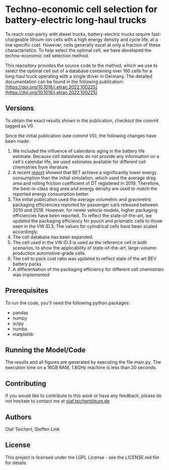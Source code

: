 # Techno-economic cell selection for battery-electric long-haul trucks

To reach cost-parity with diesel trucks, battery-electric trucks require fast-chargeable lithium-ion cells with a high energy density and cycle life, at a low specific cost. However, cells generally excel at only a fraction of these characteristics. To help select the optimal cell, we have developed the techno-economic cell selection method. 

This repository provides the source code to the method, which we use to select the optimal cell out of a database containing over 160 cells for a long-haul truck operating with a single driver in Germany. The detailed documentation can be found in the following publication: [https://doi.org/10.1016/j.etran.2022.100225](https://doi.org/10.1016/j.etran.2022.100225)

## Versions

To obtain the exact results shown in the publication, checkout the commit tagged as V0. 

Since the initial publication (see commit V0), the following changes have been made: 
1. We included the influence of calendaric aging in the battery life estimate. Because cell datasheets do not provide any information on a cell's calendar life, we used estimates available for different cell chemistries from literature.
2. A recent [report](https://brochures.volvotrucks.com/de/volvo-trucks/testberichte/2022/volvo-fh-electric-testbericht-trucker-2022-01/?page=4) showed that BET achieve a significantly lower energy consumption than the initial simulation, which used the average drag area and rolling friction coefficient of DT registered in 2019. Therefore, the best-in-class drag area and energy density are used to match the reported energy consumption better. 
3. The initial publication used the average volumetric and gravimetric packaging efficiencies reported for passenger cars released between 2010 and 2019. However, for newer vehicle models, higher packaging efficiencies have been reported. To reflect the state-of-the-art, we updated the packaging efficiency for pouch and prismatic cells to those seen in the VW ID.3. The values for cylindrical cells have been scaled accordingly. 
4. The cell database has been expanded.
5. The cell used in the VW ID.3 is used as the reference cell in both scenarios, to show the applicability of state-of-the-art, large-volume-production automotive-grade cells.
6. The cell to pack cost ratio was updated to reflect state of the art BEV battery packs
7. A differentiation of the packaging efficiency for different cell chemistries was implemented

## Prerequisites
To run the code, you'll need the following python packages: 
  - pandas
  - numpy
  - scipy
  - numba
  - matplotlib

## Running the Model/Code

The results and all figures are generated by executing the file main.py. The execution time on a 16GB RAM, 1.8GHz machine is less than 30 seconds.

## Contributing

If you would like to contribute to this work or have any feedback, please do not hesitate to contact me at olaf.teichert@tum.de

## Authors
Olaf Teichert, Steffen Link
 
## License
This project is licensed under the LGPL License - see the LICENSE.md file for details
